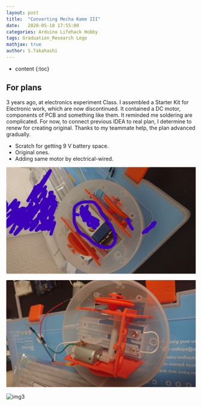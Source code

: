 ```yaml
---
layout: post
title:  "Converting Mecha Kame III"
date:   2020-05-18 17:55:00
categories: Arduino Lifehack Hobby 
tags: Graduation_Research Lego
mathjax: true
author: S.Takahashi
---
```


* content
{:toc}

## For plans

3 years ago, at electronics experiment Class. I assembled a Starter Kit for Electronic work, which are now discontinued. It contained a DC motor, components of PCB and something like them. It reminded me soldering are complicated. 
For now, to connect previous IDEA to real plan, I determine to renew for creating original. Thanks to my teammate help, the plan advanced gradually.

* Scratch for getting 9 V battery space.
* Original ones.
* Adding same motor by electrical-wired.


![img1](/img/0518/1.jpg)




![img2](/img/0518/2.jpg)


![img3](/img/0518/3.jpg)
